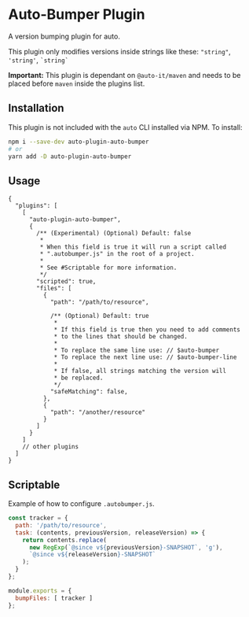 # Auto-Bumper Plugin

A version bumping plugin for auto.

This plugin only modifies versions inside strings like these:
`"string"`, `'string'`, `` `string` ``

**Important:** This plugin is dependant on `@auto-it/maven` and needs to be placed before `maven` inside the plugins list.

## Installation

This plugin is not included with the `auto` CLI installed via NPM. To install:

```bash
npm i --save-dev auto-plugin-auto-bumper
# or
yarn add -D auto-plugin-auto-bumper
```

## Usage

```jsonc
{
  "plugins": [
    [
      "auto-plugin-auto-bumper",
      {
        /** (Experimental) (Optional) Default: false
         * 
         * When this field is true it will run a script called
         * ".autobumper.js" in the root of a project.
         *
         * See #Scriptable for more information.
         */
        "scripted": true,
        "files": [
          {
            "path": "/path/to/resource",

            /** (Optional) Default: true
             *
             * If this field is true then you need to add comments
             * to the lines that should be changed.
             * 
             * To replace the same line use: // $auto-bumper
             * To replace the next line use: // $auto-bumper-line
             *
             * If false, all strings matching the version will
             * be replaced.
             */
            "safeMatching": false,
          },
          {
            "path": "/another/resource"
          }
        ]
      }
    ]
    // other plugins
  ]
}
```

## Scriptable

Example of how to configure `.autobumper.js`.

```js
const tracker = {
  path: '/path/to/resource',
  task: (contents, previousVersion, releaseVersion) => {
    return contents.replace(
      new RegExp(`@since v${previousVersion}-SNAPSHOT`, 'g'),
      `@since v${releaseVersion}-SNAPSHOT`
    );
  }
};

module.exports = {
  bumpFiles: [ tracker ]
};
```